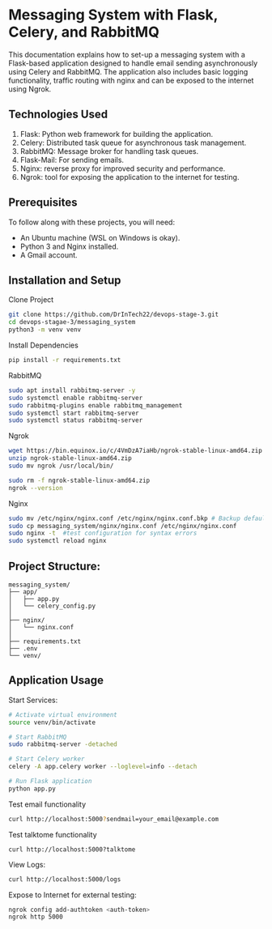 # Messaging System with Flask, Celery, and RabbitMQ
This documentation explains how to set-up a messaging system with a Flask-based application designed to handle email sending asynchronously using Celery and RabbitMQ. The application also includes basic logging functionality, traffic routing with nginx and can be exposed to the internet using Ngrok.

## Technologies Used
1. Flask: Python web framework for building the application.
2. Celery: Distributed task queue for asynchronous task management.
3. RabbitMQ: Message broker for handling task queues.
4. Flask-Mail: For sending emails.
5. Nginx: reverse proxy for improved security and performance.
6. Ngrok: tool for exposing the application to the internet for testing.

## Prerequisites

To follow along with these projects, you will need:
- An Ubuntu machine (WSL on Windows is okay).
- Python 3 and Nginx installed.
- A Gmail account.

## Installation and Setup
Clone Project
```sh
git clone https://github.com/DrInTech22/devops-stage-3.git
cd devops-stagae-3/messaging_system
python3 -m venv venv
```

Install Dependencies

```sh
pip install -r requirements.txt
```


RabbitMQ

```sh
sudo apt install rabbitmq-server -y
sudo systemctl enable rabbitmq-server
sudo rabbitmq-plugins enable rabbitmq_management
sudo systemctl start rabbitmq-server
sudo systemctl status rabbitmq-server
```

Ngrok
```sh
wget https://bin.equinox.io/c/4VmDzA7iaHb/ngrok-stable-linux-amd64.zip
unzip ngrok-stable-linux-amd64.zip
sudo mv ngrok /usr/local/bin/   

sudo rm -f ngrok-stable-linux-amd64.zip
ngrok --version
```

Nginx
```sh
sudo mv /etc/nginx/nginx.conf /etc/nginx/nginx.conf.bkp # Backup defaul nginx.conf
sudo cp messaging_system/nginx/nginx.conf /etc/nginx/nginx.conf
sudo nginx -t  #test configuration for syntax errors
sudo systemctl reload nginx
```

## Project Structure:
```
messaging_system/
├── app/
│   ├── app.py
│   └── celery_config.py
│  
├── nginx/
│   └── nginx.conf
│
├── requirements.txt
├── .env
└── venv/
```
## Application Usage
Start Services:
```sh
# Activate virtual environment
source venv/bin/activate

# Start RabbitMQ
sudo rabbitmq-server -detached

# Start Celery worker
celery -A app.celery worker --loglevel=info --detach

# Run Flask application
python app.py
```

Test email functionality

```sh
curl http://localhost:5000?sendmail=your_email@example.com
```
Test talktome functionality
```
curl http://localhost:5000?talktome
```

View Logs:

```sh
curl http://localhost:5000/logs
```

Expose to Internet for external testing:

```sh
ngrok config add-authtoken <auth-token>
ngrok http 5000
```